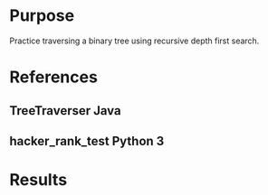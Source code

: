 # Purpose
Practice traversing a binary tree using recursive depth first search.

# References

## TreeTraverser Java

## hacker_rank_test Python 3

# Results


